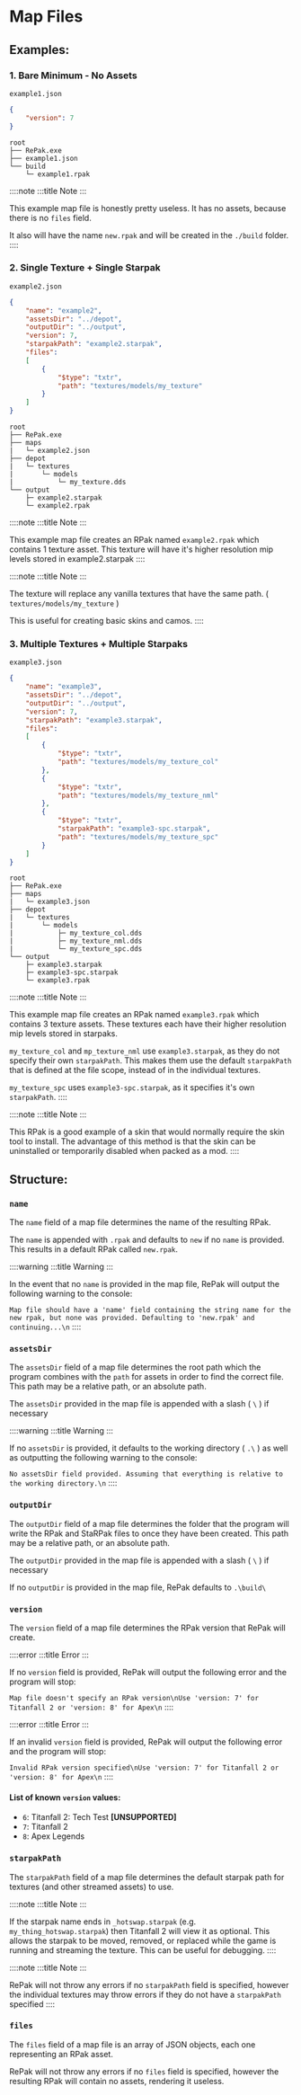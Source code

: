 # Map Files

## Examples:

### 1. Bare Minimum - No Assets

`example1.json`

``` json
{
    "version": 7
}
```

``` text
root
├── RePak.exe
├── example1.json
└── build
    └─ example1.rpak
```

::::note
:::title
Note
:::

This example map file is honestly pretty useless. It has no assets,
because there is no `files` field.

It also will have the name `new.rpak` and will be created in the
`./build` folder.
::::

### 2. Single Texture + Single Starpak

`example2.json`

``` json
{
    "name": "example2",
    "assetsDir": "../depot",
    "outputDir": "../output",
    "version": 7,
    "starpakPath": "example2.starpak",
    "files":
    [
        {
            "$type": "txtr",
            "path": "textures/models/my_texture"
        }
    ]
}
```

``` text
root
├── RePak.exe
├── maps
|   └─ example2.json
├── depot
|   └─ textures
|       └─ models
|           └─ my_texture.dds
└── output
    ├─ example2.starpak
    └─ example2.rpak
```

::::note
:::title
Note
:::

This example map file creates an RPak named `example2.rpak` which
contains 1 texture asset. This texture will have it\'s higher resolution
mip levels stored in example2.starpak
::::

::::note
:::title
Note
:::

The texture will replace any vanilla textures that have the same path. (
`textures/models/my_texture` )

This is useful for creating basic skins and camos.
::::

### 3. Multiple Textures + Multiple Starpaks

`example3.json`

``` json
{
    "name": "example3",
    "assetsDir": "../depot",
    "outputDir": "../output",
    "version": 7,
    "starpakPath": "example3.starpak",
    "files":
    [
        {
            "$type": "txtr",
            "path": "textures/models/my_texture_col"
        },
        {
            "$type": "txtr",
            "path": "textures/models/my_texture_nml"
        },
        {
            "$type": "txtr",
            "starpakPath": "example3-spc.starpak",
            "path": "textures/models/my_texture_spc"
        }
    ]
}
```

``` text
root
├── RePak.exe
├── maps
|   └─ example3.json
├── depot
|   └─ textures
|       └─ models
|           ├─ my_texture_col.dds
|           ├─ my_texture_nml.dds
|           └─ my_texture_spc.dds
└── output
    ├─ example3.starpak
    ├─ example3-spc.starpak
    └─ example3.rpak
```

::::note
:::title
Note
:::

This example map file creates an RPak named `example3.rpak` which
contains 3 texture assets. These textures each have their higher
resolution mip levels stored in starpaks.

`my_texture_col` and `mp_texture_nml` use `example3.starpak`, as they do
not specify their own `starpakPath`. This makes them use the default
`starpakPath` that is defined at the file scope, instead of in the
individual textures.

`my_texture_spc` uses `example3-spc.starpak`, as it specifies it\'s own
`starpakPath`.
::::

::::note
:::title
Note
:::

This RPak is a good example of a skin that would normally require the
skin tool to install. The advantage of this method is that the skin can
be uninstalled or temporarily disabled when packed as a mod.
::::

## Structure:

### `name`

The `name` field of a map file determines the name of the resulting
RPak.

The `name` is appended with `.rpak` and defaults to `new` if no `name`
is provided. This results in a default RPak called `new.rpak`.

::::warning
:::title
Warning
:::

In the event that no `name` is provided in the map file, RePak will
output the following warning to the console:

`Map file should have a 'name' field containing the string name for the new rpak, but none was provided. Defaulting to 'new.rpak' and continuing...\n`
::::

### `assetsDir`

The `assetsDir` field of a map file determines the root path which the
program combines with the `path` for assets in order to find the correct
file. This path may be a relative path, or an absolute path.

The `assetsDir` provided in the map file is appended with a slash ( `\`
) if necessary

::::warning
:::title
Warning
:::

If no `assetsDir` is provided, it defaults to the working directory (
`.\` ) as well as outputting the following warning to the console:

`No assetsDir field provided. Assuming that everything is relative to the working directory.\n`
::::

### `outputDir`

The `outputDir` field of a map file determines the folder that the
program will write the RPak and StaRPak files to once they have been
created. This path may be a relative path, or an absolute path.

The `outputDir` provided in the map file is appended with a slash ( `\`
) if necessary

If no `outputDir` is provided in the map file, RePak defaults to
`.\build\`

### `version`

The `version` field of a map file determines the RPak version that RePak
will create.

::::error
:::title
Error
:::

If no `version` field is provided, RePak will output the following error
and the program will stop:

`Map file doesn't specify an RPak version\nUse 'version: 7' for Titanfall 2 or 'version: 8' for Apex\n`
::::

::::error
:::title
Error
:::

If an invalid `version` field is provided, RePak will output the
following error and the program will stop:

`Invalid RPak version specified\nUse 'version: 7' for Titanfall 2 or 'version: 8' for Apex\n`
::::

#### List of known `version` values:

-   `6`: Titanfall 2: Tech Test **\[UNSUPPORTED\]**
-   `7`: Titanfall 2
-   `8`: Apex Legends

### `starpakPath`

The `starpakPath` field of a map file determines the default starpak
path for textures (and other streamed assets) to use.

::::note
:::title
Note
:::

If the starpak name ends in `_hotswap.starpak` (e.g.
`my_thing_hotswap.starpak`) then Titanfall 2 will view it as optional.
This allows the starpak to be moved, removed, or replaced while the game
is running and streaming the texture. This can be useful for debugging.
::::

::::note
:::title
Note
:::

RePak will not throw any errors if no `starpakPath` field is specified,
however the individual textures may throw errors if they do not have a
`starpakPath` specified
::::

### `files`

The `files` field of a map file is an array of JSON objects, each one
representing an RPak asset.

RePak will not throw any errors if no `files` field is specified,
however the resulting RPak will contain no assets, rendering it useless.
